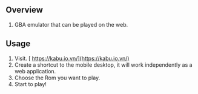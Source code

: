 ## Overview
1. GBA emulator that can be played on the web. 

## Usage
1. Visit. [ https://kabu.io.vn/](https://kabu.io.vn/)
2. Create a shortcut to the mobile desktop, it will work independently as a web application.
3. Choose the Rom you want to play.
5. Start to play!
